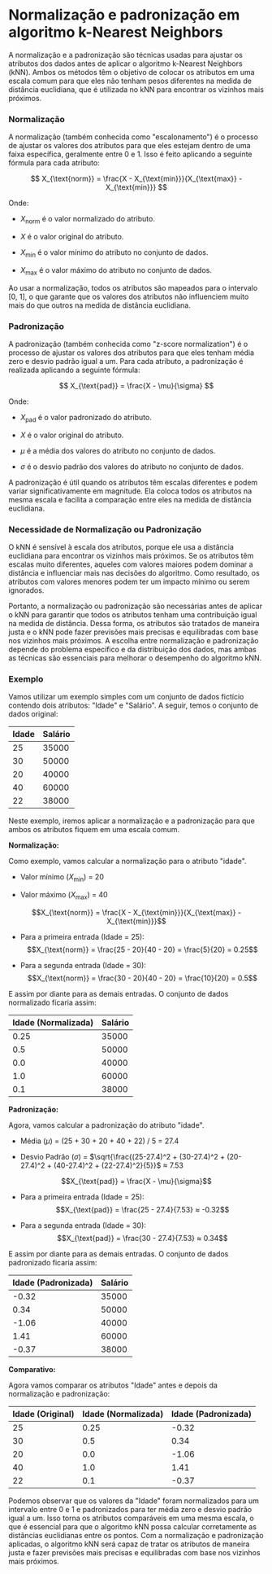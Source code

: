 # Normalização e padronização em algoritmo k-Nearest Neighbors

A normalização e a padronização são técnicas usadas para ajustar os atributos dos dados antes de aplicar o algoritmo k-Nearest Neighbors (kNN). Ambos os métodos têm o objetivo de colocar os atributos em uma escala comum para que eles não tenham pesos diferentes na medida de distância euclidiana, que é utilizada no kNN para encontrar os vizinhos mais próximos.

### **Normalização**

A normalização (também conhecida como "escalonamento") é o processo de ajustar os valores dos atributos para que eles estejam dentro de uma faixa específica, geralmente entre 0 e 1. Isso é feito aplicando a seguinte fórmula para cada atributo:

$$
X_{\text{norm}} = \frac{X - X_{\text{min}}}{X_{\text{max}} - X_{\text{min}}}
$$

Onde:

- $X_{\text{norm}}$ é o valor normalizado do atributo.

- $X$ é o valor original do atributo.

- $X_{\text{min}}$ é o valor mínimo do atributo no conjunto de dados.

- $X_{\text{max}}$ é o valor máximo do atributo no conjunto de dados.

Ao usar a normalização, todos os atributos são mapeados para o intervalo [0, 1], o que garante que os valores dos atributos não influenciem muito mais do que outros na medida de distância euclidiana.

### **Padronização**

A padronização (também conhecida como "z-score normalization") é o processo de ajustar os valores dos atributos para que eles tenham média zero e desvio padrão igual a um. Para cada atributo, a padronização é realizada aplicando a seguinte fórmula:

$$
X_{\text{pad}} = \frac{X - \mu}{\sigma}
$$

Onde:

- $X_{\text{pad}}$ é o valor padronizado do atributo.

- $X$ é o valor original do atributo.

- $\mu$ é a média dos valores do atributo no conjunto de dados.

- $\sigma$ é o desvio padrão dos valores do atributo no conjunto de dados.

A padronização é útil quando os atributos têm escalas diferentes e podem variar significativamente em magnitude. Ela coloca todos os atributos na mesma escala e facilita a comparação entre eles na medida de distância euclidiana.

### **Necessidade de Normalização ou Padronização**

O kNN é sensível à escala dos atributos, porque ele usa a distância euclidiana para encontrar os vizinhos mais próximos. Se os atributos têm escalas muito diferentes, aqueles com valores maiores podem dominar a distância e influenciar mais nas decisões do algoritmo. Como resultado, os atributos com valores menores podem ter um impacto mínimo ou serem ignorados.

Portanto, a normalização ou padronização são necessárias antes de aplicar o kNN para garantir que todos os atributos tenham uma contribuição igual na medida de distância. Dessa forma, os atributos são tratados de maneira justa e o kNN pode fazer previsões mais precisas e equilibradas com base nos vizinhos mais próximos. A escolha entre normalização e padronização depende do problema específico e da distribuição dos dados, mas ambas as técnicas são essenciais para melhorar o desempenho do algoritmo kNN.

### **Exemplo**

Vamos utilizar um exemplo simples com um conjunto de dados fictício contendo dois atributos: "Idade" e "Salário". A seguir, temos o conjunto de dados original:

| Idade | Salário |
| ----- | ------- |
| 25    | 35000   |
| 30    | 50000   |
| 20    | 40000   |
| 40    | 60000   |
| 22    | 38000   |

Neste exemplo, iremos aplicar a normalização e a padronização para que ambos os atributos fiquem em uma escala comum.

**Normalização:**

Como exemplo, vamos calcular a normalização para o atributo "idade".

- Valor mínimo ($X_{\text{min}}$) = 20

- Valor máximo ($X_{\text{max}}$) = 40

$$X_{\text{norm}} = \frac{X - X_{\text{min}}}{X_{\text{max}} - X_{\text{min}}}$$

- Para a primeira entrada (Idade = 25):
  $$X_{\text{norm}} = \frac{25 - 20}{40 - 20} = \frac{5}{20} = 0.25$$

- Para a segunda entrada (Idade = 30):
  $$X_{\text{norm}} = \frac{30 - 20}{40 - 20} = \frac{10}{20} = 0.5$$

E assim por diante para as demais entradas. O conjunto de dados normalizado ficaria assim:

| Idade (Normalizada) | Salário |
| ------------------- | ------- |
| 0.25                | 35000   |
| 0.5                 | 50000   |
| 0.0                 | 40000   |
| 1.0                 | 60000   |
| 0.1                 | 38000   |

**Padronização:**

Agora, vamos calcular a padronização do atributo "idade".

- Média ($\mu$) = (25 + 30 + 20 + 40 + 22) / 5 = 27.4

- Desvio Padrão ($\sigma$) = $\sqrt{\frac{(25-27.4)^2 + (30-27.4)^2 + (20-27.4)^2 + (40-27.4)^2 + (22-27.4)^2}{5}}$ ≈ 7.53

$$X_{\text{pad}} = \frac{X - \mu}{\sigma}$$

- Para a primeira entrada (Idade = 25):
  $$X_{\text{pad}} = \frac{25 - 27.4}{7.53} ≈ -0.32$$

- Para a segunda entrada (Idade = 30):
  $$X_{\text{pad}} = \frac{30 - 27.4}{7.53} ≈ 0.34$$

E assim por diante para as demais entradas. O conjunto de dados padronizado ficaria assim:

| Idade (Padronizada) | Salário |
| ------------------- | ------- |
| -0.32               | 35000   |
| 0.34                | 50000   |
| -1.06               | 40000   |
| 1.41                | 60000   |
| -0.37               | 38000   |

**Comparativo:**

Agora vamos comparar os atributos "Idade" antes e depois da normalização e padronização:

| Idade (Original) | Idade (Normalizada) | Idade (Padronizada) |
| ---------------- | ------------------- | ------------------- |
| 25               | 0.25                | -0.32               |
| 30               | 0.5                 | 0.34                |
| 20               | 0.0                 | -1.06               |
| 40               | 1.0                 | 1.41                |
| 22               | 0.1                 | -0.37               |

Podemos observar que os valores da "Idade" foram normalizados para um intervalo entre 0 e 1 e padronizados para ter média zero e desvio padrão igual a um. Isso torna os atributos comparáveis em uma mesma escala, o que é essencial para que o algoritmo kNN possa calcular corretamente as distâncias euclidianas entre os pontos. Com a normalização e padronização aplicadas, o algoritmo kNN será capaz de tratar os atributos de maneira justa e fazer previsões mais precisas e equilibradas com base nos vizinhos mais próximos.
